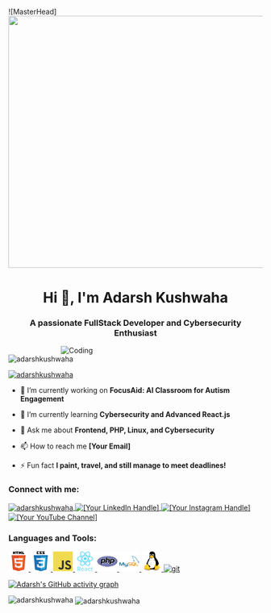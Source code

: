 ![MasterHead]
<img src="https://images.unsplash.com/photo-1455894127589-22f75500213a?q=80&w=1987&auto=format&fit=crop&ixlib=rb-4.0.3&ixid=M3wxMjA3fDB8MHxwaG90by1wYWdlfHx8fGVufDB8fHx8fA%3D%3D" style="width: 1000px; height: 500px;">

<h1 align="center">Hi 👋, I'm Adarsh Kushwaha</h1>
<h3 align="center">A passionate FullStack Developer and Cybersecurity Enthusiast</h3>
<img align="right" alt="Coding" width="400" src="https://cdn.dribbble.com/users/1162077/screenshots/3848914/programmer.gif">

<p align="left"> <img src="https://komarev.com/ghpvc/?username=adarshkushwaha&label=Profile%20views&color=0e75b6&style=flat" alt="adarshkushwaha" /> </p>

<p align="left"> 
    <a href="https://twitter.com/[Your Twitter Handle]" target="blank">
        <img src="https://img.shields.io/twitter/follow/[Your Twitter Handle]?logo=twitter&style=for-the-badge" alt="adarshkushwaha" />
    </a> 
</p>

- 🔭 I’m currently working on **FocusAid: AI Classroom for Autism Engagement**

- 🌱 I’m currently learning **Cybersecurity and Advanced React.js**

- 💬 Ask me about **Frontend, PHP, Linux, and Cybersecurity**

- 📫 How to reach me **[Your Email]**

- ⚡ Fun fact **I paint, travel, and still manage to meet deadlines!**

<h3 align="left">Connect with me:</h3>
<p align="left">
    <a href="https://twitter.com/[Your Twitter Handle]" target="blank">
        <img align="center" src="https://raw.githubusercontent.com/rahuldkjain/github-profile-readme-generator/master/src/images/icons/Social/twitter.svg" alt="adarshkushwaha" height="30" width="40" />
    </a>
    <a href="https://linkedin.com/in/[Your LinkedIn Handle]" target="blank">
        <img align="center" src="https://raw.githubusercontent.com/rahuldkjain/github-profile-readme-generator/master/src/images/icons/Social/linked-in-alt.svg" alt="[Your LinkedIn Handle]" height="30" width="40" />
    </a>
    <a href="https://instagram.com/[Your Instagram Handle]" target="blank">
        <img align="center" src="https://raw.githubusercontent.com/rahuldkjain/github-profile-readme-generator/master/src/images/icons/Social/instagram.svg" alt="[Your Instagram Handle]" height="30" width="40" />
    </a>
    <a href="https://www.youtube.com/c/[Your YouTube Channel]" target="blank">
        <img align="center" src="https://raw.githubusercontent.com/rahuldkjain/github-profile-readme-generator/master/src/images/icons/Social/youtube.svg" alt="[Your YouTube Channel]" height="30" width="40" />
    </a>
</p>

<h3 align="left">Languages and Tools:</h3>
<p align="left">
    <a href="https://developer.mozilla.org/en-US/docs/Web/HTML" target="_blank" rel="noreferrer">
        <img src="https://raw.githubusercontent.com/devicons/devicon/master/icons/html5/html5-original-wordmark.svg" alt="html5" width="40" height="40"/>
    </a>
    <a href="https://developer.mozilla.org/en-US/docs/Web/CSS" target="_blank" rel="noreferrer">
        <img src="https://raw.githubusercontent.com/devicons/devicon/master/icons/css3/css3-original-wordmark.svg" alt="css3" width="40" height="40"/>
    </a>
    <a href="https://developer.mozilla.org/en-US/docs/Web/JavaScript" target="_blank" rel="noreferrer">
        <img src="https://raw.githubusercontent.com/devicons/devicon/master/icons/javascript/javascript-original.svg" alt="javascript" width="40" height="40"/>
    </a>
    <a href="https://reactjs.org/" target="_blank" rel="noreferrer">
        <img src="https://raw.githubusercontent.com/devicons/devicon/master/icons/react/react-original-wordmark.svg" alt="react" width="40" height="40"/>
    </a>
    <a href="https://www.php.net/" target="_blank" rel="noreferrer">
        <img src="https://raw.githubusercontent.com/devicons/devicon/master/icons/php/php-original.svg" alt="php" width="40" height="40"/>
    </a>
    <a href="https://www.mysql.com/" target="_blank" rel="noreferrer">
        <img src="https://raw.githubusercontent.com/devicons/devicon/master/icons/mysql/mysql-original-wordmark.svg" alt="mysql" width="40" height="40"/>
    </a>
    <a href="https://www.linux.org/" target="_blank" rel="noreferrer">
        <img src="https://raw.githubusercontent.com/devicons/devicon/master/icons/linux/linux-original.svg" alt="linux" width="40" height="40"/>
    </a>
    <a href="https://git-scm.com/" target="_blank" rel="noreferrer">
        <img src="https://www.vectorlogo.zone/logos/git-scm/git-scm-icon.svg" alt="git" width="40" height="40"/>
    </a>
</p>

[![Adarsh's GitHub activity graph](https://activity-graph.herokuapp.com/graph?username=adarshkushwaha&&theme=xcode)](https://github.com/adarshkushwaha)

<p><img align="left" src="https://github-readme-stats.vercel.app/api/top-langs?username=adarshkushwaha&show_icons=true&locale=en&layout=compact&theme=tokyonight" alt="adarshkushwaha" /></p>

<p>&nbsp;<img align="center" src="https://github-readme-stats.vercel.app/api?username=adarshkushwaha&show_icons=true&locale=en&theme=tokyonight" alt="adarshkushwaha" /></p>

<p><img align="center" src="https://github-readme-streak-stats.herokuapp.com/?user=adarshkushw
